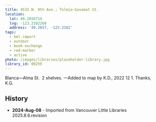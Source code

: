 ```yaml
---
title: 4533 W. 8th Ave.; Tolmie—Sasamat St.
location:
  lat: 49.2656714
  lng: -123.2102268
  address: '49.2657, -123.2102'
tags:
  - kml-import
  - outdoor
  - book-exchange
  - red-marker
  - active
photo: /images/libraries/placeholder-library.jpg
library_id: 00259
---
```

Blanca—Alma St.  2 shelves.
—Added to map by K.D., 2022 12 1. 
 Thanks, K.G.

## History
- **2024-Aug-08** - Imported from Vancouver Little Libraries 2025.8.6.revision
